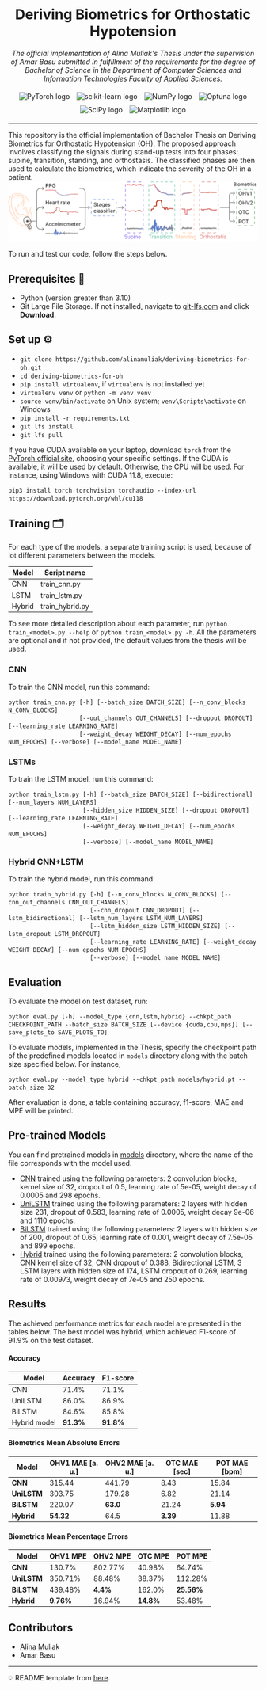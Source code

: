<h1 align="center">Deriving Biometrics for Orthostatic Hypotension</h1>
<p align="center"><i>The official implementation of Alina Muliak's Thesis under the supervision of Amar Basu submitted in fulfillment of the requirements
for the degree of Bachelor of Science in the Department of Computer Sciences and Information Technologies Faculty of Applied Sciences.</i></p>

<p align="center">
  <img src="https://upload.wikimedia.org/wikipedia/commons/9/96/Pytorch_logo.png" alt="PyTorch logo" height="35" style="margin: 5px;"/>
  <img src="https://upload.wikimedia.org/wikipedia/commons/0/05/Scikit_learn_logo_small.svg" alt="scikit-learn logo" height="40" style="margin: 5px;"/>
  <img src="https://upload.wikimedia.org/wikipedia/commons/3/31/NumPy_logo_2020.svg" alt="NumPy logo" height="40" style="margin: 5px;"/>
  <img src="https://optuna.org/assets/img/optuna-logo@2x.png" alt="Optuna logo" height="40" style="margin: 5px;"/>
  <img src="https://upload.wikimedia.org/wikipedia/commons/1/1a/NumPy_logo.svg" alt="SciPy logo" height="40" style="margin: 5px;"/>
  <img src="https://upload.wikimedia.org/wikipedia/commons/8/84/Matplotlib_icon.svg" alt="Matplotlib logo" height="40" style="margin: 5px;"/>
</p>

---

This repository is the official implementation of Bachelor Thesis on Deriving Biometrics for Orthostatic Hypotension (OH).
The proposed approach involves classifying the signals during stand-up tests into four phases: supine, transition,
standing, and orthostasis. The classified phases are then used to calculate the biometrics, which indicate the severity
of the OH in a patient.
![pipeline](images/pipeline.png)

[//]: # (>📋  Optional: include a graphic explaining your approach/main result, bibtex entry, link to demos, blog posts and tutorials)

To run and test our code, follow the steps below.

## Prerequisites 🎀
- Python (version greater than 3.10)
- Git Large File Storage. If not installed, navigate to [git-lfs.com](https://git-lfs.com/) and click **Download**.
## Set up ⚙️

- `git clone https://github.com/alinamuliak/deriving-biometrics-for-oh.git`
- `cd deriving-biometrics-for-oh`
- `pip install virtualenv`, if `virtualenv` is not installed yet
- `virtualenv venv` or `python -m venv venv`
- `source venv/bin/activate` on Unix system; `venv\Scripts\activate` on Windows
- `pip install -r requirements.txt`
- `git lfs install`
- `git lfs pull`

If you have CUDA available on your laptop, download `torch` from the [PyTorch official site](https://pytorch.org/get-started/locally/),
choosing your specific settings. If the CUDA is available, it will be used by default. Otherwise, the CPU will be used.
For instance, using Windows with CUDA 11.8, execute:
```setup
pip3 install torch torchvision torchaudio --index-url https://download.pytorch.org/whl/cu118
```

## Training 🗂

For each type of the models, a separate training script is used,
because of lot different parameters between the models.

| Model  | Script name     |
|--------|-----------------|
| CNN    | train_cnn.py    |
| LSTM   | train_lstm.py   |
| Hybrid | train_hybrid.py |

To see more detailed description about each parameter, run `python train_<model>.py --help` or `python train_<model>.py -h`.
All the parameters are optional and if not provided, the default values from the thesis will be used.

### CNN
To train the CNN model, run this command:

```train
python train_cnn.py [-h] [--batch_size BATCH_SIZE] [--n_conv_blocks N_CONV_BLOCKS]
                    [--out_channels OUT_CHANNELS] [--dropout DROPOUT] [--learning_rate LEARNING_RATE]
                    [--weight_decay WEIGHT_DECAY] [--num_epochs NUM_EPOCHS] [--verbose] [--model_name MODEL_NAME]
```

### LSTMs
To train the LSTM model, run this command:

```train
python train_lstm.py [-h] [--batch_size BATCH_SIZE] [--bidirectional] [--num_layers NUM_LAYERS]
                     [--hidden_size HIDDEN_SIZE] [--dropout DROPOUT] [--learning_rate LEARNING_RATE]
                     [--weight_decay WEIGHT_DECAY] [--num_epochs NUM_EPOCHS]
                     [--verbose] [--model_name MODEL_NAME]
```

### Hybrid CNN+LSTM
To train the hybrid model, run this command:

```train
python train_hybrid.py [-h] [--n_conv_blocks N_CONV_BLOCKS] [--cnn_out_channels CNN_OUT_CHANNELS]
                       [--cnn_dropout CNN_DROPOUT] [--lstm_bidirectional] [--lstm_num_layers LSTM_NUM_LAYERS]
                       [--lstm_hidden_size LSTM_HIDDEN_SIZE] [--lstm_dropout LSTM_DROPOUT]
                       [--learning_rate LEARNING_RATE] [--weight_decay WEIGHT_DECAY] [--num_epochs NUM_EPOCHS]
                       [--verbose] [--model_name MODEL_NAME]
```

## Evaluation

To evaluate the model on test dataset, run:

```eval
python eval.py [-h] --model_type {cnn,lstm,hybrid} --chkpt_path CHECKPOINT_PATH --batch_size BATCH_SIZE [--device {cuda,cpu,mps}] [--save_plots_to SAVE_PLOTS_TO]
```
To evaluate models, implemented in the Thesis, specify the checkpoint path of the predefined models
located in `models` directory along with the batch size specified below. For instance,
```eval
python eval.py --model_type hybrid --chkpt_path models/hybrid.pt --batch_size 32
```
After evaluation is done, a table containing accuracy, f1-score, MAE and MPE will be printed.

## Pre-trained Models

You can find pretrained models in [models](models) directory,
where the name of the file corresponds with the model used.

- [CNN](models/cnn.pt) trained using the following parameters: 2 convolution blocks, kernel size of 32, dropout of 0.5, learning rate of 5e-05, weight decay of 0.0005 and 298 epochs. 
- [UniLSTM](models/unilistm-w-augmented.pt) trained using the following parameters: 2 layers with hidden size 231, dropout of 0.583, learning rate of 0.0005, weight decay 9e-06 and 1110 epochs.
- [BiLSTM](models/bilstm.pt) trained using the following parameters: 2 layers with hidden size of 200, dropout of 0.65, learning rate of 0.001, weight decay of 7.5e-05 and 899 epochs.
- [Hybrid](models/hybrid.pt) trained using the following parameters: 2 convolution blocks, CNN kernel size of 32, CNN dropout of 0.388, Bidirectional LSTM, 3 LSTM layers with hidden size of 174, LSTM dropout of 0.269, learning rate of 0.00973, weight decay of 7e-05 and 250 epochs.

[//]: # (>📋  Give a link to where/how the pretrained models can be downloaded and how they were trained &#40;if applicable&#41;.  Alternatively you can have an additional column in your results table with a link to the models.)


## Results

The achieved performance metrics for each model are presented in the tables below.
The best model was hybrid, which achieved F1-score of 91.9% on the test dataset.

#### Accuracy

| Model        | Accuracy  | F1-score  |
|--------------|-----------|-----------|
| CNN          | 71.4%     | 71.1%     |
| UniLSTM      | 86.0%     | 86.9%     |
| BiLSTM       | 84.6%     | 85.8%     |
| Hybrid model | **91.3%** | **91.8%** |

#### Biometrics Mean Absolute Errors

| **Model**   | **OHV1 MAE [a. u.]** | **OHV2 MAE [a. u.]** | **OTC MAE [sec]** | **POT MAE [bpm]** |
|-------------|----------------------|----------------------|-------------------|-------------------|
| **CNN**     | 315.44               | 441.79               | 8.43              | 15.84             |
| **UniLSTM** | 303.75               | 179.28               | 6.82              | 21.14             |
| **BiLSTM**  | 220.07               | **63.0**             | 21.24             | **5.94**          |
| **Hybrid**  | **54.32**            | 64.5                 | **3.39**          | 11.88             |

#### Biometrics Mean Percentage Errors

| **Model**   | **OHV1 MPE** | **OHV2 MPE** | **OTC MPE** | **POT MPE** |
|-------------|--------------|--------------|-------------|-------------|
| **CNN**     | 130.7%       | 802.77%      | 40.98%      | 64.74%      |
| **UniLSTM** | 350.71%      | 88.48%       | 38.37%      | 112.28%     |
| **BiLSTM**  | 439.48%      | **4.4%**     | 162.0%      | **25.56%**  |
| **Hybrid**  | **9.76%**    | 16.94%       | **14.8%**   | 53.48%      |


## Contributors
- [Alina Muliak](https://github.com/alinamuliak)
- Amar Basu

---
💡 README template from [here](https://github.com/paperswithcode/releasing-research-code/blob/master/templates/README.md).
